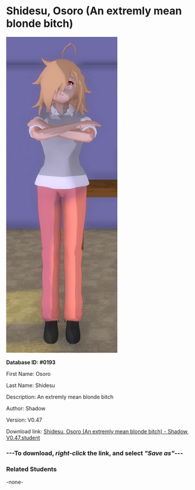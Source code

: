 # Shidesu, Osoro (An extremly mean blonde bitch)

<img src="Files/Shidesu, Osoro (An extremly mean blonde bitch).png" title="Shidesu, Osoro (An extremly mean blonde bitch) - Shadow, V0.47">

**Database ID: #0193**

First Name: Osoro

Last Name: Shidesu

Description: An extremly mean blonde bitch

Author: Shadow

Version: V0.47

Download link: <a href="https://raw.githubusercontent.com/Arbiter1223/Daigaku-Gurashi-Custom-Students/master/Students/Files/Shidesu%2C%20Osoro%20(An%20extremly%20mean%20blonde%20bitch)%20-%20Shadow%2C%20V0.47.student">Shidesu, Osoro (An extremly mean blonde bitch) - Shadow, V0.47.student</a>

### ---**To download, _right-click_ the link, and select _"Save as"_**---

### Related Students

-none-

